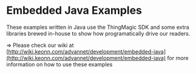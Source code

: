 # Embedded Java Examples

These examples written in Java use the ThingMagic SDK and some extra libraries brewed in-house to show how programatically drive our readers.

&#8658; Please check our wiki at [http://wiki.keonn.com/advannet/development/embedded-java](http://wiki.keonn.com/advannet/development/embedded-java) for more information on how to use these examples
